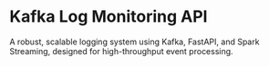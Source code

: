 # Kafka Log Monitoring API

A robust, scalable logging system using Kafka, FastAPI, and Spark Streaming, designed for high-throughput event processing.

